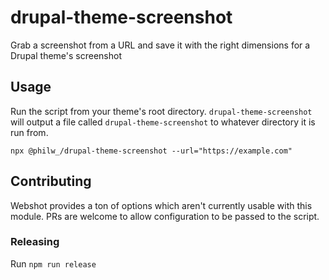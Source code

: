# drupal-theme-screenshot

Grab a screenshot from a URL and save it with the right dimensions for a Drupal theme's screenshot

## Usage

Run the script from your theme's root directory. `drupal-theme-screenshot` will output a file called `drupal-theme-screenshot` to whatever directory it is run from.

```
npx @philw_/drupal-theme-screenshot --url="https://example.com"
```

## Contributing

Webshot provides a ton of options which aren't currently usable with this module. PRs are welcome to allow configuration to be passed to the script.

### Releasing

Run `npm run release`
